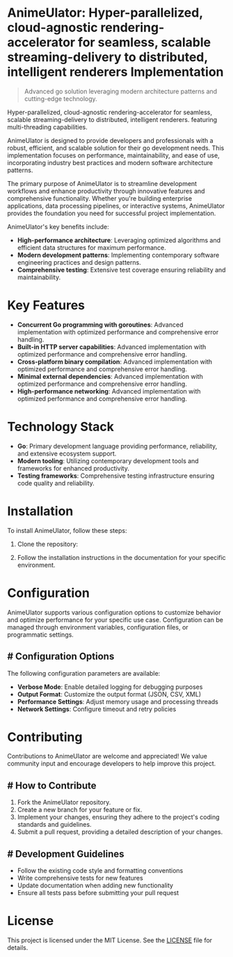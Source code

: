 <!-- fallback_AnimeUlator_20251027004544_55769 -->

# AnimeUlator: Hyper-parallelized, cloud-agnostic rendering-accelerator for seamless, scalable streaming-delivery to distributed, intelligent renderers Implementation
> Advanced go solution leveraging modern architecture patterns and cutting-edge technology.

Hyper-parallelized, cloud-agnostic rendering-accelerator for seamless, scalable streaming-delivery to distributed, intelligent renderers. featuring multi-threading capabilities.

AnimeUlator is designed to provide developers and professionals with a robust, efficient, and scalable solution for their go development needs. This implementation focuses on performance, maintainability, and ease of use, incorporating industry best practices and modern software architecture patterns.

The primary purpose of AnimeUlator is to streamline development workflows and enhance productivity through innovative features and comprehensive functionality. Whether you're building enterprise applications, data processing pipelines, or interactive systems, AnimeUlator provides the foundation you need for successful project implementation.

AnimeUlator's key benefits include:

* **High-performance architecture**: Leveraging optimized algorithms and efficient data structures for maximum performance.
* **Modern development patterns**: Implementing contemporary software engineering practices and design patterns.
* **Comprehensive testing**: Extensive test coverage ensuring reliability and maintainability.

# Key Features

* **Concurrent Go programming with goroutines**: Advanced implementation with optimized performance and comprehensive error handling.
* **Built-in HTTP server capabilities**: Advanced implementation with optimized performance and comprehensive error handling.
* **Cross-platform binary compilation**: Advanced implementation with optimized performance and comprehensive error handling.
* **Minimal external dependencies**: Advanced implementation with optimized performance and comprehensive error handling.
* **High-performance networking**: Advanced implementation with optimized performance and comprehensive error handling.

# Technology Stack

* **Go**: Primary development language providing performance, reliability, and extensive ecosystem support.
* **Modern tooling**: Utilizing contemporary development tools and frameworks for enhanced productivity.
* **Testing frameworks**: Comprehensive testing infrastructure ensuring code quality and reliability.

# Installation

To install AnimeUlator, follow these steps:

1. Clone the repository:


2. Follow the installation instructions in the documentation for your specific environment.

# Configuration

AnimeUlator supports various configuration options to customize behavior and optimize performance for your specific use case. Configuration can be managed through environment variables, configuration files, or programmatic settings.

## # Configuration Options

The following configuration parameters are available:

* **Verbose Mode**: Enable detailed logging for debugging purposes
* **Output Format**: Customize the output format (JSON, CSV, XML)
* **Performance Settings**: Adjust memory usage and processing threads
* **Network Settings**: Configure timeout and retry policies

# Contributing

Contributions to AnimeUlator are welcome and appreciated! We value community input and encourage developers to help improve this project.

## # How to Contribute

1. Fork the AnimeUlator repository.
2. Create a new branch for your feature or fix.
3. Implement your changes, ensuring they adhere to the project's coding standards and guidelines.
4. Submit a pull request, providing a detailed description of your changes.

## # Development Guidelines

* Follow the existing code style and formatting conventions
* Write comprehensive tests for new features
* Update documentation when adding new functionality
* Ensure all tests pass before submitting your pull request

# License

This project is licensed under the MIT License. See the [LICENSE](https://github.com/weitereigh/AnimeUlator/blob/main/LICENSE) file for details.
